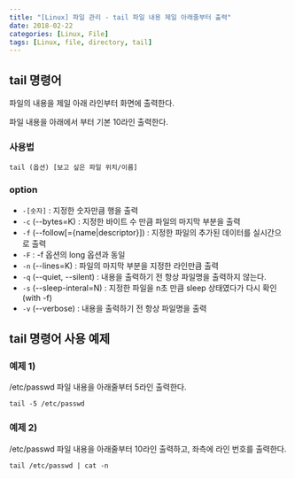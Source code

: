 ```yaml
---
title: "[Linux] 파일 관리 - tail 파일 내용 제일 아래줄부터 출력"
date: 2018-02-22
categories: [Linux, File]
tags: [Linux, file, directory, tail]
---
```


## tail 명령어
파일의 내용을 제일 아래 라인부터 화면에 출력한다.

파일 내용을 아래에서 부터 기본 10라인 출력한다.

### 사용법
```
tail (옵션) [보고 싶은 파일 위치/이름]
```

### option
- `-[숫자]` : 지정한 숫자만큼 행을 출력
- `-c` (--bytes=K) : 지정한 바이트 수 만큼 파일의 마지막 부분을 출력
- `-f` (--follow[={name|descriptor}]) : 지정한 파일의 추가된 데이터를 실시간으로 출력
- `-F` : -f 옵션의 long 옵션과 동일
- `-n` (--lines=K) : 파일의 마지막 부분을 지정한 라인만큼 출력
- `-q` (--quiet, --silent) : 내용을 출력하기 전 항상 파일명을 출력하지 않는다.
- `-s` (--sleep-interal=N) : 지정한 파일을 n초 만큼 sleep 상태였다가 다시 확인 (with -f)
- `-v` (--verbose) : 내용을 출력하기 전 항상 파일명을 출력

## tail 명령어 사용 예제
### 예제 1)
/etc/passwd 파일 내용을 아래줄부터 5라인 출력한다.
```
tail -5 /etc/passwd
```

### 예제 2)
/etc/passwd 파일 내용을 아래줄부터 10라인 출력하고, 좌측에 라인 번호를 출력한다.
```
tail /etc/passwd | cat -n
```